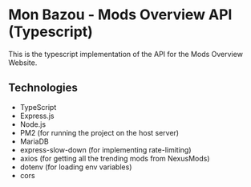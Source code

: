 # Mon Bazou - Mods Overview API (Typescript)

This is the typescript implementation of the API for the Mods Overview Website.

## Technologies
- TypeScript
- Express.js
- Node.js
- PM2 (for running the project on the host server)
- MariaDB
- express-slow-down (for implementing rate-limiting)
- axios (for getting all the trending mods from NexusMods)
- dotenv (for loading env variables)
- cors 
